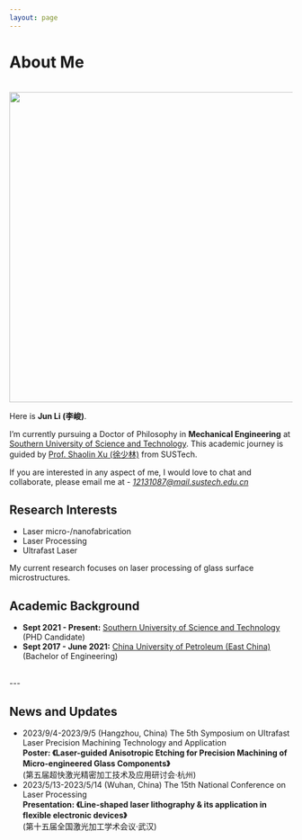 ```yaml
---
layout: page
---
```


# About Me
<br>
<img src="https://junlee98.github.io/junli1.jpeg" class="floatpic" width="625" height="552">

Here is **Jun Li (李峻)**.

I’m currently pursuing a Doctor of Philosophy in **Mechanical Engineering** at [Southern University of Science and Technology](https://www.sustech.edu.cn/). This academic journey is guided by [Prof. Shaolin Xu (徐少林)](https://faculty.sustech.edu.cn/?tagid=xusl&iscss=1&snapid=1&orderby=date&go=1) from SUSTech.


If you are interested in any aspect of me, I would love to chat and collaborate, please email me at - *12131087@mail.sustech.edu.cn*
<br>

## Research Interests

- Laser micro-/nanofabrication
- Laser Processing
- Ultrafast Laser

My current research focuses on laser processing of glass surface microstructures.
<br>

## Academic Background

- **Sept 2021 - Present:** [Southern University of Science and Technology](https://www.sustech.edu.cn/) (PHD Candidate)
- **Sept 2017 - June 2021:** [China University of Petroleum (East China)](https://www.upc.edu.cn/) (Bachelor of Engineering)

<br>
---

## News and Updates

- 2023/9/4-2023/9/5 (Hangzhou, China) The 5th Symposium on Ultrafast Laser Precision Machining Technology and Application<br>**Poster: 《Laser-guided Anisotropic Etching for Precision Machining of Micro-engineered  Glass Components》**<br>(第五届超快激光精密加工技术及应用研讨会·杭州)
- 2023/5/13-2023/5/14 (Wuhan, China) The 15th National Conference on Laser Processing<br>**Presentation: 《Line-shaped laser lithography & its application in flexible electronic devices》**<br>(第十五届全国激光加工学术会议·武汉)
<br>
